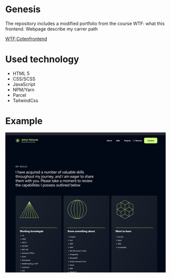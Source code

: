 # Genesis
The repository includes a modified portfolio from the course WTF: what this frontend.
Webpage describe my carrer path

[WTF:Cotenfrontend](https://cotenfrontend.pl/)

# Used technology
- HTML 5
- CSS/SCSS
- JavaScript
- NPM/Yarn
- Parcel
- TailwindCss


# Example

![Webpage](.\screenshots\portfolio.png)